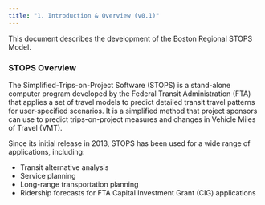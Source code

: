 ```yaml
---
title: "1. Introduction & Overview (v0.1)"
---
```


This document describes the development of the Boston Regional STOPS Model.

### STOPS Overview

The Simplified-Trips-on-Project Software (STOPS) is a stand-alone computer program developed by the Federal Transit Administration (FTA) that applies a set of travel models to predict detailed transit travel patterns for user-specified scenarios. It is a simplified method that project sponsors can use to predict trips-on-project measures and changes in Vehicle Miles of Travel (VMT).

Since its initial release in 2013, STOPS has been used for a wide range of applications, including:
- Transit alternative analysis
- Service planning
- Long-range transportation planning
- Ridership forecasts for FTA Capital Investment Grant (CIG) applications